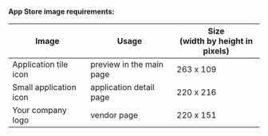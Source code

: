 <!-- markdownlint-disable-file MD041 -->
**App Store image requirements:**

| Image | Usage | Size<br>(width by height in pixels) |
|-------|-------|--------|
| Application tile icon | preview in the main page | 263 x 109 |
| Small application icon | application detail page | 220 x 216 |
| Your company logo | vendor page | 220 x 151 |
